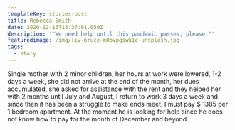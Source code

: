 ```yaml
---
templateKey: stories-post
title: Rebecca Smith
date: 2020-12-16T15:37:01.050Z
description: '"We need help until this pandemic passes, please."'
featuredimage: /img/liv-bruce-m0ovpgswk1e-unsplash.jpg
tags:
  - story
---
```


Single mother with 2 minor children, her hours at work were lowered, 1-2 days a week, she did not arrive at the end of the month, her dues accumulated, she asked for assistance with the rent and they helped her with 2 months until July and August, I return to work 3 days a week and since then it has been a struggle to make ends meet. I must pay $ 1385 per 1 bedroom apartment. At the moment he is looking for help since he does not know how to pay for the month of December and beyond.
